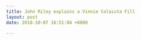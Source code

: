 ```yaml
---
title: John Riley explains a Vinnie Colaiuta Fill
layout: post
date: 2018-10-07 16:51:04 +0000

---
```

